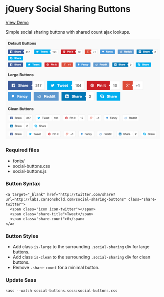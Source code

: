 jQuery Social Sharing Buttons
=========================================

[View Demo](http://labs.carsonshold.com/social-sharing-buttons/)

Simple social sharing buttons with shared count ajax lookups.

![This is what they look like.](demo.png)

### Required files

- fonts/
- social-buttons.css
- social-buttons.js

### Button Syntax

```
<a target="_blank" href="http://twitter.com/share?url=http://labs.carsonshold.com/social-sharing-buttons" class="share-twitter">
  <span class="icon icon-twitter"></span>
  <span class="share-title">Tweet</span>
  <span class="share-count">0</span>
</a>
```

### Button Styles
- Add class `is-large` to the surrounding `.social-sharing` div for large buttons.
- Add class `is-clean` to the surrounding `.social-sharing` div for clean buttons.
- Remove `.share-count` for a minimal button.

### Update Sass
```
sass --watch social-buttons.scss:social-buttons.css
```
